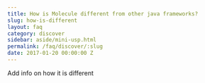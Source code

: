 ```yaml
---
title: How is Molecule different from other java frameworks?
slug: how-is-different
layout: faq
category: discover
sidebar: aside/mini-usp.html
permalink: /faq/discover/:slug
date: 2017-01-20 00:00:00 Z
---
```

Add info on how it is different
